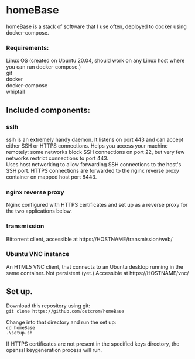 # homeBase

homeBase is a stack of software that I use often, deployed to docker using docker-compose.  
  
### Requirements:  
Linux OS (created on Ubuntu 20.04, should work on any Linux host where you can run docker-compose.)  
git  
docker  
docker-compose  
whiptail  

## Included components:
### sslh
sslh is an extremely handy daemon. It listens on port 443 and can accept either SSH or HTTPS connections. Helps you access your machine remotely: some networks block SSH connections on port 22, but very few networks restrict connections to port 443.  
Uses host networking to allow forwarding SSH connections to the host's SSH port. HTTPS connections are forwarded to the nginx reverse proxy container on mapped host port 8443.

### nginx reverse proxy
Nginx configured with HTTPS certificates and set up as a reverse proxy for the two applications below.

### transmission
Bittorrent client, accessible at https://HOSTNAME/transmission/web/

### Ubuntu VNC instance
An HTML5 VNC client, that connects to an Ubuntu desktop running in the same container. Not persistent (yet.) Accessible at https://HOSTNAME/vnc/

## Set up.
Download this repository using git:  
`git clone https://github.com/ostcrom/homeBase`

Change into that directory and run the set up:  
`cd homeBase`  
`.\setup.sh`  

If HTTPS certificates are not present in the specified keys directory, the openssl keygeneration process will run. 
